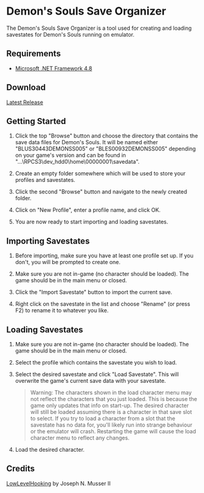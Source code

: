 # Demon's Souls Save Organizer
The Demon's Souls Save Organizer is a tool used for creating and loading savestates for Demon's Souls running on emulator.

## Requirements
+ [Microsoft .NET Framework 4.8](https://dotnet.microsoft.com/download/dotnet-framework/net48)

## Download
[Latest Release](https://github.com/NaxHPL/DemonsSoulsSaveOrganizer/releases)

## Getting Started
1. Click the top "Browse" button and choose the directory that contains the save data files for Demon's Souls. It will be named either "BLUS30443DEMONSS005" or "BLES00932DEMONSS005" depending on your game's version and can be found in "...\RPCS3\dev_hdd0\home\00000001\savedata\".

2. Create an empty folder somewhere which will be used to store your profiles and savestates.

3. Click the second "Browse" button and navigate to the newly created folder.

4. Click on "New Profile", enter a profile name, and click OK.

5. You are now ready to start importing and loading savestates.

## Importing Savestates
1. Before importing, make sure you have at least one profile set up. If you don't, you will be prompted to create one.

2. Make sure you are not in-game (no character should be loaded). The game should be in the main menu or closed.

3. Click the "Import Savestate" button to import the current save.

4. Right click on the savestate in the list and choose "Rename" (or press F2) to rename it to whatever you like.

## Loading Savestates
1. Make sure you are not in-game (no character should be loaded). The game should be in the main menu or closed.

2. Select the profile which contains the savestate you wish to load.

3. Select the desired savestate and click "Load Savestate". This will overwrite the game's current save data with your savestate.

    > Warning: The characters shown in the load character menu may not reflect the characters that you just loaded. This is because the game only updates that info on start-up. The desired character will still be loaded assuming there is a character in that save slot to select. If you try to load a character from a slot that the savestate has no data for, you'll likely run into strange behaviour or the emulator will crash. Restarting the game will cause the load character menu to reflect any changes.

4. Load the desired character.

## Credits
[LowLevelHooking](https://github.com/jnm2/LowLevelHooking) by Joseph N. Musser II
